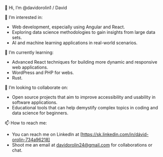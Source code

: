 👋 Hi, I’m @davidorolin1 / David

👀 I’m interested in:
- Web development, especially using Angular and React.
- Exploring data science methodologies to gain insights from large data sets.
- AI and machine learning applications in real-world scenarios.

🌱 I’m currently learning:
- Advanced React techniques for building more dynamic and responsive web applications.
- WordPress and PHP for webs.
- Rust.

💞️ I’m looking to collaborate on:
- Open source projects that aim to improve accessibility and usability in software applications.
- Educational tools that can help demystify complex topics in coding and data science for beginners.

📫 How to reach me:
- You can reach me on LinkedIn at [https://sk.linkedin.com/in/dávid-orolín-734a96218]
- Shoot me an email at davidorolin24@gmail.com for collaborations or chat.

<!---
davidorolin1/davidorolin1 is a ✨ special ✨ repository because its `README.md` (this file) appears on your GitHub profile.
You can click the Preview link to take a look at your changes.
--->


